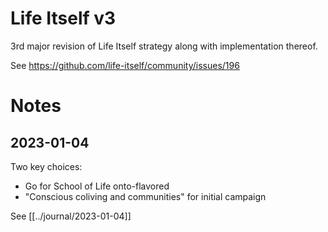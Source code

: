 # Life Itself v3

3rd major revision of Life Itself strategy along with implementation thereof.

See https://github.com/life-itself/community/issues/196

# Notes

## 2023-01-04

Two key choices:

- Go for School of Life onto-flavored
- "Conscious coliving and communities" for initial campaign

See [[../journal/2023-01-04]]